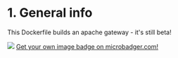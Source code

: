 # 1. General info

This Dockerfile builds an apache gateway - it's still beta!

[![](https://images.microbadger.com/badges/image/sneaky/apache-gateway.svg)](https://microbadger.com/images/sneaky/apache-gateway "Get your own image badge on microbadger.com") [Get your own image badge on microbadger.com!](https://microbadger.com)